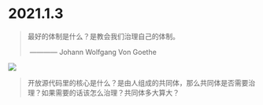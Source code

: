 # 2021.1.3 

> 最好的体制是什么？是教会我们治理自己的体制。
>
> ​      ———— Johann Wolfgang Von Goethe 

![](https://images-na.ssl-images-amazon.com/images/I/51IXqaTV8mL._SX373_BO1,204,203,200_.jpg)

> 开放源代码里的核心是什么？是由人组成的共同体，那么共同体是否需要治理？如果需要的话该怎么治理？共同体多大算大？